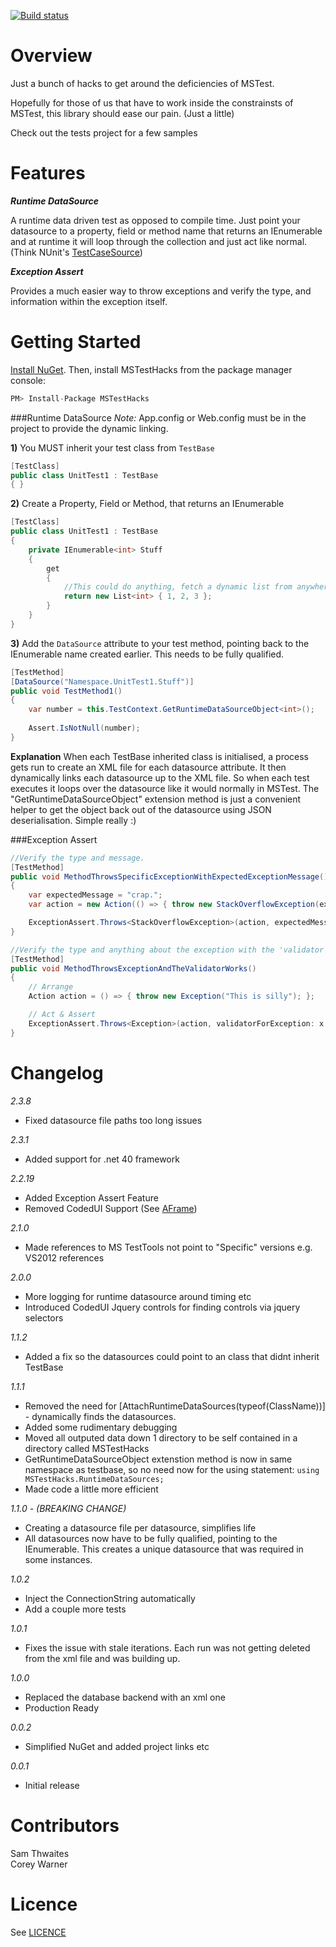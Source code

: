 [![Build status](https://ci.appveyor.com/api/projects/status/pjruep5140tv84nd)](https://ci.appveyor.com/project/Thwaitesy/mstesthacks)

Overview
==========================================================================
Just a bunch of hacks to get around the deficiencies of MSTest. 

Hopefully for those of us that have to work inside the constrainsts of MSTest, this library should ease our pain. (Just a little) 

Check out the tests project for a few samples

Features
==========================================================================
***Runtime DataSource***

A runtime data driven test as opposed to compile time. Just point your datasource to a property, field or method name that returns an IEnumerable and at runtime it will loop through the collection and just act like normal. (Think NUnit's [TestCaseSource](http://nunit.org/index.php?p=testCaseSource&r=2.5))

***Exception Assert***

Provides a much easier way to throw exceptions and verify the type, and information within the exception itself.

Getting Started
==========================================================================
[Install NuGet](http://docs.nuget.org/docs/start-here/installing-nuget). Then, install MSTestHacks from the package manager console:
```csharp
PM> Install-Package MSTestHacks
``` 

###Runtime DataSource
*Note:* App.config or Web.config must be in the project to provide the dynamic linking.

**1)** You MUST inherit your test class from `TestBase`
```csharp
[TestClass]
public class UnitTest1 : TestBase
{ }
```

**2)** Create a Property, Field or Method, that returns an IEnumerable<T>
```csharp
[TestClass]
public class UnitTest1 : TestBase
{
    private IEnumerable<int> Stuff
    {
        get
        {
            //This could do anything, fetch a dynamic list from anywhere....
            return new List<int> { 1, 2, 3 };
        }
    }
}
```

**3)** Add the `DataSource` attribute to your test method, pointing back to the IEnumerable<T> name created earlier. This needs to be fully qualified.
```csharp
[TestMethod]
[DataSource("Namespace.UnitTest1.Stuff")]
public void TestMethod1()
{
    var number = this.TestContext.GetRuntimeDataSourceObject<int>();
    
    Assert.IsNotNull(number);
}
```
**Explanation**
When each TestBase inherited class is initialised, a process gets run to create an XML file for each datasource attribute. It then dynamically links each datasource up to the XML file. So 
when each test executes it loops over the datasource like it would normally in MSTest. The "GetRuntimeDataSourceObject" extension method is just a convenient helper to get 
the object back out of the datasource using JSON deserialisation. Simple really :)

###Exception Assert
```csharp
//Verify the type and message.
[TestMethod]
public void MethodThrowsSpecificExceptionWithExpectedExceptionMessage()
{
	var expectedMessage = "crap.";
	var action = new Action(() => { throw new StackOverflowException(expectedMessage); });

	ExceptionAssert.Throws<StackOverflowException>(action, expectedMessage);
}

//Verify the type and anything about the exception with the 'validator'
[TestMethod]
public void MethodThrowsExceptionAndTheValidatorWorks()
{
	// Arrange
	Action action = () => { throw new Exception("This is silly"); };

	// Act & Assert
	ExceptionAssert.Throws<Exception>(action, validatorForException: x => x.Message == "This is silly");
}
```

Changelog
==========================================================================
*2.3.8*
- Fixed datasource file paths too long issues

*2.3.1*
- Added support for .net 40 framework

*2.2.19*
- Added Exception Assert Feature
- Removed CodedUI Support (See [AFrame](https://github.com/Thwaitesy/AFrame))
 
*2.1.0*
- Made references to MS TestTools not point to "Specific" versions e.g. VS2012 references

*2.0.0*
- More logging for runtime datasource around timing etc
- Introduced CodedUI Jquery controls for finding controls via jquery selectors

*1.1.2*
- Added a fix so the datasources could point to an class that didnt inherit TestBase

*1.1.1*
- Removed the need for [AttachRuntimeDataSources(typeof(ClassName))] - dynamically finds the datasources.
- Added some rudimentary debugging
- Moved all outputed data down 1 directory to be self contained in a directory called MSTestHacks
- GetRuntimeDataSourceObject<T> extenstion method is now in same namespace as testbase, so no need now for the using statement: `using MSTestHacks.RuntimeDataSources;` 
- Made code a little more efficient

*1.1.0 - (BREAKING CHANGE)*
- Creating a datasource file per datasource, simplifies life
- All datasources now have to be fully qualified, pointing to the IEnumerable<T>. This creates a unique datasource that was required in some instances. 

*1.0.2*
- Inject the ConnectionString automatically
- Add a couple more tests

*1.0.1*
- Fixes the issue with stale iterations. Each run was not getting deleted from the xml file and was building up. 

*1.0.0*
- Replaced the database backend with an xml one
- Production Ready

*0.0.2*
- Simplified NuGet and added project links etc

*0.0.1*
- Initial release

Contributors
==========================================================================
Sam Thwaites    
Corey Warner

Licence
==========================================================================
See [LICENCE](https://github.com/Thwaitesy/MSTestHacks/blob/master/LICENCE)
